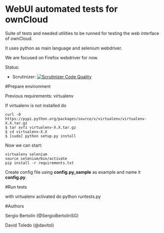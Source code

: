 # WebUI automated tests for ownCloud

Suite of tests and needed utilities to be runned for testing the web interface of ownCloud.

It uses python as main language and selenium webdriver.

We are focused on Firefox webdriver for now.


Status:
- Scrutinizer: [![Scrutinizer Code Quality](https://scrutinizer-ci.com/g/owncloud/webui-tests/badges/quality-score.png?b=master)](https://scrutinizer-ci.com/g/owncloud/webui-tests/)



#Prepare environment

Previous requirements: virtualenv

If virtualenv is not installed do

```
curl -O https://pypi.python.org/packages/source/v/virtualenv/virtualenv-X.X.tar.gz
$ tar xvfz virtualenv-X.X.tar.gz
$ cd virtualenv-X.X
$ [sudo] python setup.py install
```


Now we can start:
```
virtualenv selenium
source selenium/bin/activate
pip install -r requirements.txt
```


Create config file using **config.py_sample** as example and name it **config.py**.

#Run tests

with virtualenv activated do python runtests.py



#Authors

Sergio Bertolín (@SergioBertolinSG)

David Toledo (@davitol)
